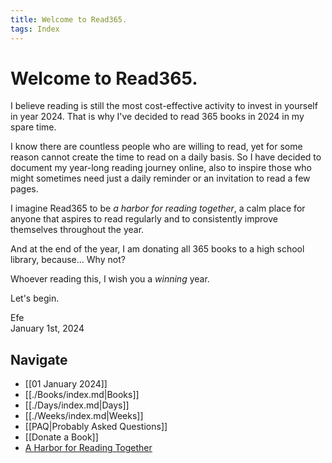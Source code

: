 ```yaml
---
title: Welcome to Read365.
tags: Index
---
```

# Welcome to Read365.

I believe reading is still the most cost-effective activity to invest in yourself in year 2024. That is why I've decided to read 365 books in 2024 in my spare time. 

I know there are countless people who are willing to read, yet for some reason cannot create the time to read on a daily basis. So I have decided to document my year-long reading journey online, also to inspire those who might sometimes need just a daily reminder or an invitation to read a few pages. 

I imagine Read365 to be *a harbor for reading together*, a calm place for anyone that aspires to read regularly and to consistently improve themselves throughout the year.

And at the end of the year, I am donating all 365 books to a high school library, because... Why not?

Whoever reading this, I wish you a *winning* year.

Let's begin.

Efe  
January 1st, 2024


## Navigate

- [[01 January 2024]]
- [[./Books/index.md|Books]]
- [[./Days/index.md|Days]]
- [[./Weeks/index.md|Weeks]]
- [[PAQ|Probably Asked Questions]]
- [[Donate a Book]]
- [A Harbor for Reading Together](https://www.youtube.com/@read365org)
